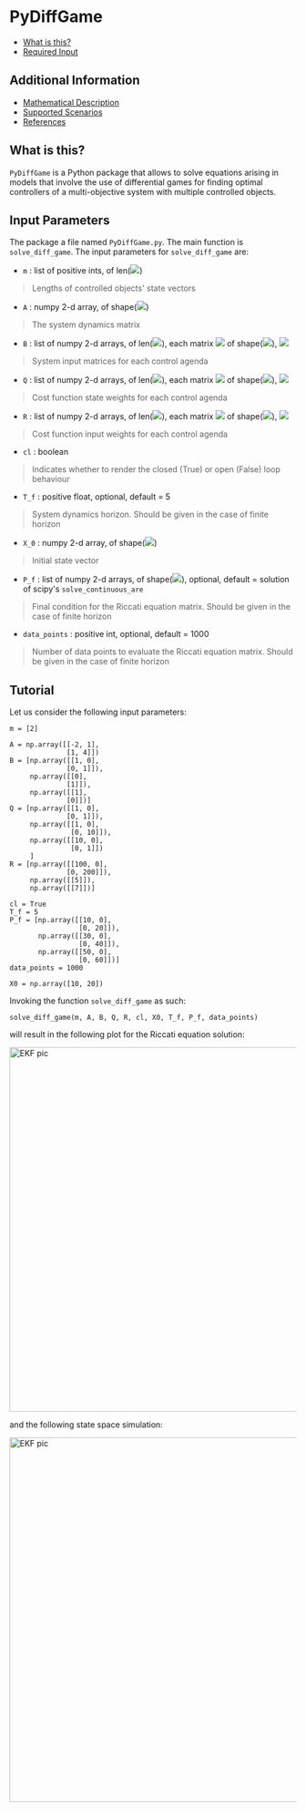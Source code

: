 # PyDiffGame
  * [What is this?](#what-is-this)
  * [Required Input](#input-Parameters)
  
## Additional Information
  * [Mathematical Description](Math.md)
  * [Supported Scenarios](Scenarios.md)
  * [References](Math.md#references)
  
## What is this?
`PyDiffGame` is a Python package that allows to solve equations arising in models that involve the use of differential 
games for finding optimal controllers of a multi-objective system with multiple controlled objects.

## Input Parameters

The package a file named `PyDiffGame.py`. The main function is `solve_diff_game`.
The input parameters for `solve_diff_game` are:

* `m` : list of positive ints, of len(<img src="https://render.githubusercontent.com/render/math?math=n">)
>Lengths of controlled objects' state vectors
* `A` : numpy 2-d array, of shape(<img src="https://render.githubusercontent.com/render/math?math=M,M">)
>The system dynamics matrix
* `B` : list of numpy 2-d arrays, of len(<img src="https://render.githubusercontent.com/render/math?math=N">), each matrix <img src="https://render.githubusercontent.com/render/math?math=B_j"> of shape(<img src="https://render.githubusercontent.com/render/math?math=M,k_j">), <img src="https://render.githubusercontent.com/render/math?math=j=1...N">
>System input matrices for each control agenda
* `Q` : list of numpy 2-d arrays, of len(<img src="https://render.githubusercontent.com/render/math?math=N">), each matrix <img src="https://render.githubusercontent.com/render/math?math=Q_j"> of shape(<img src="https://render.githubusercontent.com/render/math?math=M,M">), <img src="https://render.githubusercontent.com/render/math?math=j=1...N">
>Cost function state weights for each control agenda
* `R` : list of numpy 2-d arrays, of len(<img src="https://render.githubusercontent.com/render/math?math=N">), each matrix <img src="https://render.githubusercontent.com/render/math?math=R_{j}"> of shape(<img src="https://render.githubusercontent.com/render/math?math=k_j,k_j">), <img src="https://render.githubusercontent.com/render/math?math=j=1...N">
>Cost function input weights for each control agenda
* `cl` : boolean
>Indicates whether to render the closed (True) or open (False) loop behaviour
* `T_f` : positive float, optional, default = 5
>System dynamics horizon. Should be given in the case of finite horizon
* `X_0` : numpy 2-d array, of shape(<img src="https://render.githubusercontent.com/render/math?math=M">)
>Initial state vector
* `P_f` : list of numpy 2-d arrays, of shape(<img src="https://render.githubusercontent.com/render/math?math=M, M">), optional, default = solution of scipy's `solve_continuous_are`
>Final condition for the Riccati equation matrix. Should be given in the case of finite horizon
* `data_points` : positive int, optional, default = 1000
>Number of data points to evaluate the Riccati equation matrix. Should be given in the case of finite horizon

## Tutorial

Let us consider the following input parameters:

```
m = [2]

A = np.array([[-2, 1],
              [1, 4]])
B = [np.array([[1, 0],
              [0, 1]]),
     np.array([[0],
              [1]]),
     np.array([[1],
              [0]])]
Q = [np.array([[1, 0],
              [0, 1]]),
     np.array([[1, 0],
               [0, 10]]),
     np.array([[10, 0],
               [0, 1]])
     ]
R = [np.array([[100, 0],
              [0, 200]]),
     np.array([[5]]),
     np.array([[7]])]

cl = True
T_f = 5
P_f = [np.array([[10, 0],
                 [0, 20]]),
       np.array([[30, 0],
                 [0, 40]]),
       np.array([[50, 0],
                 [0, 60]])]
data_points = 1000

X0 = np.array([10, 20])
```

Invoking the function `solve_diff_game` as such:
```
solve_diff_game(m, A, B, Q, R, cl, X0, T_f, P_f, data_points)
```

will result in the following plot for the Riccati equation solution:

<img src="https://github.com/krichelj/PyDiffGame/blob/master/images/tut1_riccati.png" width="640" alt="EKF pic">

and the following state space simulation:

<img src="https://github.com/krichelj/PyDiffGame/blob/master/images/tut1_state.png" width="640" alt="EKF pic">



